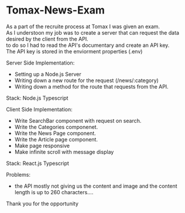 # Tomax-News-Exam
As a part of the recruite process at Tomax I was given an exam.</br>
As I understoon my job was to create a server that can request the data desired by the client from the API.</br>
to do so I had to read the API's documentary and create an API key.</br>
The API key is stored in the enviorment properties (.env)</br>

Server Side Implementation: </br>
 - Setting up a Node.js Server
 - Writing down a new route for the request (/news/:category)
 - Writing down a method for the route that requests from the API.
 
Stack: Node.js Typescript
 
Client Side Implementation:
 - Write SearchBar component with request on search.
 - Write the Categories componenet.
 - Write the News Page component.
 - Write the Article page component.
 - Make page responsive
 - Make infinite scroll with message display
 
Stack: React.js Typescript

Problems:
* the API mostly not giving us the content and image and the content length is up to 260 characters....

Thank you for the opportunity</br>

